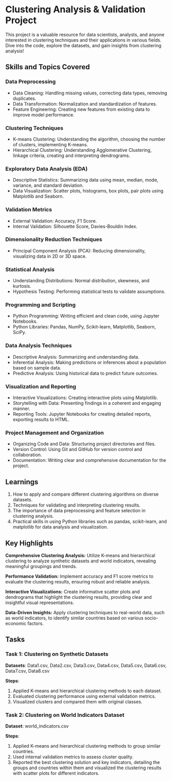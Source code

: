 # Clustering Analysis & Validation Project
This project is a valuable resource for data scientists, analysts, and anyone interested in clustering techniques and their applications in various fields. Dive into the code, explore the datasets, and gain insights from clustering analysis!


## Skills and Topics Covered

### Data Preprocessing
- Data Cleaning: Handling missing values, correcting data types, removing duplicates.
- Data Transformation: Normalization and standardization of features.
- Feature Engineering: Creating new features from existing data to improve model performance.

### Clustering Techniques
- K-means Clustering: Understanding the algorithm, choosing the number of clusters, implementing K-means.
- Hierarchical Clustering: Understanding Agglomerative Clustering, linkage criteria, creating and interpreting dendrograms.

### Exploratory Data Analysis (EDA)
- Descriptive Statistics: Summarizing data using mean, median, mode, variance, and standard deviation.
- Data Visualization: Scatter plots, histograms, box plots, pair plots using Matplotlib and Seaborn.

### Validation Metrics
- External Validation: Accuracy, F1 Score.
- Internal Validation: Silhouette Score, Davies-Bouldin Index.

### Dimensionality Reduction Techniques
- Principal Component Analysis (PCA): Reducing dimensionality, visualizing data in 2D or 3D space.

### Statistical Analysis
- Understanding Distributions: Normal distribution, skewness, and kurtosis.
- Hypothesis Testing: Performing statistical tests to validate assumptions.

### Programming and Scripting
- Python Programming: Writing efficient and clean code, using Jupyter Notebooks.
- Python Libraries: Pandas, NumPy, Scikit-learn, Matplotlib, Seaborn, SciPy.

### Data Analysis Techniques
- Descriptive Analysis: Summarizing and understanding data.
- Inferential Analysis: Making predictions or inferences about a population based on sample data.
- Predictive Analysis: Using historical data to predict future outcomes.

### Visualization and Reporting
- Interactive Visualizations: Creating interactive plots using Matplotlib.
- Storytelling with Data: Presenting findings in a coherent and engaging manner.
- Reporting Tools: Jupyter Notebooks for creating detailed reports, exporting results to HTML.

### Project Management and Organization
- Organizing Code and Data: Structuring project directories and files.
- Version Control: Using Git and GitHub for version control and collaboration.
- Documentation: Writing clear and comprehensive documentation for the project.


## Learnings
1. How to apply and compare different clustering algorithms on diverse datasets.
2. Techniques for validating and interpreting clustering results.
3. The importance of data preprocessing and feature selection in clustering analysis.
4. Practical skills in using Python libraries such as pandas, scikit-learn, and matplotlib for data analysis and visualization.

## Key Highlights

**Comprehensive Clustering Analysis:** Utilize K-means and hierarchical clustering to analyze synthetic datasets and world indicators, revealing meaningful groupings and trends.

**Performance Validation:** Implement accuracy and F1 score metrics to evaluate the clustering results, ensuring robust and reliable analysis.

**Interactive Visualizations:** Create informative scatter plots and dendrograms that highlight the clustering results, providing clear and insightful visual representations.

**Data-Driven Insights:** Apply clustering techniques to real-world data, such as world indicators, to identify similar countries based on various socio-economic factors.

## Tasks

### Task 1: Clustering on Synthetic Datasets

**Datasets**: Data1.csv, Data2.csv, Data3.csv, Data4.csv, Data5.csv, Data6.csv, Data7.csv, Data8.csv

**Steps**:
1. Applied K-means and hierarchical clustering methods to each dataset.
2. Evaluated clustering performance using external validation metrics.
3. Visualized clusters and compared them with original classes.

### Task 2: Clustering on World Indicators Dataset

**Dataset**: world_indicators.csv

**Steps**:
1. Applied K-means and hierarchical clustering methods to group similar countries.
2. Used internal validation metrics to assess cluster quality.
3. Reported the best clustering solution and key indicators, detailing the groups and countries within them and visualized the clustering results with scatter plots for different indicators.
